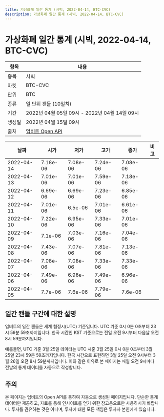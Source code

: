 ```yaml
---
title: 가상화폐 일간 통계 (시빅, 2022-04-14, BTC-CVC)
description: 가상화폐 일간 통계 (시빅, 2022-04-14, BTC-CVC)
---
```



가상화폐 일간 통계 (시빅, 2022-04-14, BTC-CVC)
===

|항목|내용|
|--|--|
|종목|시빅|
|마켓|BTC-CVC|
|단위|BTC|
|종류|일 단위 캔들 (10일치)|
|기간|2022년 04월 05일 09시 - 2022년 04월 14일 09시|
|생성일|2022년 04월 15일 09시|
|출처|[업비트 Open API](https://docs.upbit.com)|


|날짜|시가|저가|고가|종가|비고|
|--|--|--|--|--|--|
|2022-04-14|7.18e-06|7.08e-06|7.24e-06|7.08e-06|    |
|2022-04-13|7.01e-06|7.01e-06|7.59e-06|7.18e-06|    |
|2022-04-12|6.69e-06|6.69e-06|7.23e-06|6.85e-06|    |
|2022-04-11|7.01e-06|6.5e-06|7.01e-06|6.61e-06|    |
|2022-04-10|7.22e-06|6.95e-06|7.33e-06|7.01e-06|    |
|2022-04-09|7.1e-06|7.03e-06|7.16e-06|7.04e-06|    |
|2022-04-08|7.43e-06|7.07e-06|7.81e-06|7.13e-06|    |
|2022-04-07|7.08e-06|7.08e-06|7.33e-06|7.33e-06|    |
|2022-04-06|7.49e-06|6.96e-06|7.49e-06|6.96e-06|    |
|2022-04-05|7.7e-06|7.6e-06|7.79e-06|7.6e-06|    |


일간 캔들 구간에 대한 설명
---


업비트의 일간 캔들은 세계 협정시(UTC) 기준입니다. 
UTC 기준 0시 0분 0초부터 23시 59분 59초까지입니다. 
한국 시간인 KST 기준으로는 전일 오전 9시부터 다음날 오전 8시 59분까지입니다. 


예를들면, UTC 기준 3월 25일 데이터는 UTC 시준 3월 25일 0시 0분 0초부터 3월 25일 23시 59분 59초까지입니다. 
한국 시간으로 표현하면 3월 25일 오전 9시부터 3월 26일 오전 8시 59분까지입니다. 
이와 같은 이유로 본 페이지는 매일 오전 9시마다 전날의 통계 데이터를 자동으로 작성합니다. 


주의
---


본 페이지는 업비트의 Open API를 통하여 자동으로 생성된 페이지입니다. 
단순한 통계 데이터만 제공하고, 자료를 통해 인사이트를 얻기 위한 참고용으로만 사용하시기 바랍니다. 
투자를 권유하는 것은 아니며, 투자에 대한 모든 책임은 투자자 본인에게 있습니다. 
